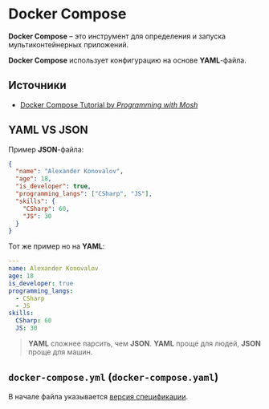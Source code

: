 # Docker Compose

**Docker Compose** – это инструмент для определения и запуска 
мультиконтейнерных приложений.

**Docker Compose** использует конфигурацию на основе **YAML**-файла.

## Источники

- [Docker Compose Tutorial by *Programming with Mosh*](https://www.youtube.com/watch?v=HG6yIjZapSA)

## **YAML** VS **JSON**

Пример **JSON**-файла:

```json
{
  "name": "Alexander Konovalov",
  "age": 18,
  "is_developer": true,
  "programming_langs": ["CSharp", "JS"],
  "skills": {
    "CSharp": 60,
    "JS": 30
  }
}
```

Тот же пример но на **YAML**:

```yaml
---
name: Alexander Konovalov
age: 18
is_developer: true
programming_langs:
  - CSharp
  - JS
skills:
  CSharp: 60
  JS: 30
```

> **YAML** сложнее парсить, чем **JSON**. **YAML** проще для людей, **JSON** 
> проще для машин.

## `docker-compose.yml` (`docker-compose.yaml`)

В начале файла указывается 
[версия спецификации](https://docs.docker.com/compose/compose-file/compose-versioning/).



